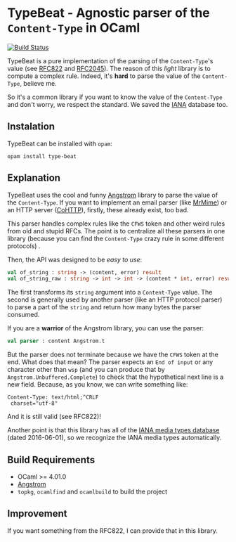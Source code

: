 TypeBeat - Agnostic parser of the `Content-Type` in OCaml
=========================================================

[![Build Status](https://travis-ci.org/oklm-wsh/TypeBeat.svg?branch=master)](https://travis-ci.org/oklm-wsh/TypeBeat)

TypeBeat is a pure implementation of the parsing of the `Content-Type`'s value
(see [RFC822](https://tools.ietf.org/html/rfc822) and
[RFC2045](https://tools.ietf.org/html/rfc2045)). The reason of this *light*
library is to compute a complex rule. Indeed, it's __hard__ to parse the value
of the `Content-Type`, believe me.

So it's a common library if you want to know the value of the `Content-Type` and
don't worry, we respect the standard. We saved
the [IANA](https://www.iana.org/assignments/media-types/media-types.xhtml)
database too.

## Instalation

TypeBeat can be installed with `opam`:

    opam install type-beat

## Explanation

TypeBeat uses the cool and funny [Angstrom] library to parse the value of the
`Content-Type`. If you want to implement an email parser (like
[MrMime](https://github.com/oklm-wsh/MrMime)) or an HTTP server
([CoHTTP](https://github.com/mirage/ocaml-cohttp)), firstly, these already
exist, too bad.

[Angstrom]: https://github.com/inhabitedtype/angstrom

This parser handles complex rules like the `CFWS` token and other weird rules
from old and stupid RFCs. The point is to centralize all these parsers in one
library (because you can find the `Content-Type` crazy rule in some different
protocols) .

Then, the API was designed to be *easy to use*:

```ocaml
val of_string : string -> (content, error) result
val of_string_raw : string -> int -> int -> (content * int, error) result
```

The first transforms its `string` argument into a `Content-Type` value. The
second is generally used by another parser (like an HTTP protocol parser) to
parse a part of the `string` and return how many bytes the parser consumed.

If you are a __warrior__ of the Angstrom library, you can use the parser:

```ocaml
val parser : content Angstrom.t
```

But the parser does not terminate because we have the `CFWS` token at the end.
What does that mean? The parser expects an `End of input` or any character other
than `wsp` (and you can produce that by `Angstrom.Unbuffered.Complete`) to
check that the hypothetical next line is a new field. Because, as you know, we
can write something like:

```
Content-Type: text/html;^CRLF
 charset="utf-8"
```

And it is still valid (see RFC822)!

Another point is that this library has all of the
[IANA media types database](https://www.iana.org/assignments/media-types/media-types.xhtml)
(dated 2016-06-01), so we recognize the IANA media types
automatically.

## Build Requirements

 * OCaml >= 4.01.0
 * [Angstrom]
 * `topkg`, `ocamlfind` and `ocamlbuild` to build the project

## Improvement

If you want something from the RFC822, I can provide that in this library.
